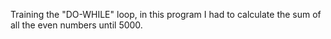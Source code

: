 Training the "DO-WHILE" loop, in this program I had to calculate the sum of all the even
numbers until 5000.
